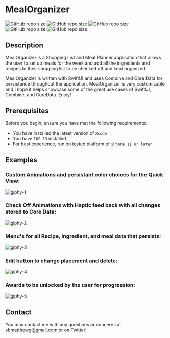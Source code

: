# MealOrganizer
![GitHub repo size](https://img.shields.io/badge/Swift-5.0-yellow)  ![GitHub repo size](https://img.shields.io/badge/Xcode-12.5%20beta%20-blue) ![GitHub repo size](https://img.shields.io/badge/IOS-13.5%20beta-green) ![GitHub repo size](https://img.shields.io/badge/SwiftUI-2.0-orange) ![GitHub repo size](https://img.shields.io/twitter/follow/dejadu13?style=social)

## Description

MealOrganizer is a Shopping List and Meal Planner application that allows the user to set up meals for the week and add all the ingredients and recipes to their shopping list to be checked off and kept organized

MealOrganizer is written with SwiftUI and uses Combine and Core Data for persistance throughout the application. MealOrganizer is very customizable and I hope it helps showcase some of the great use cases of SwiftUI, Combine, and CoreData. Enjoy! 

## Prerequisites

Before you begin, ensure you have met the following requirements:
<!--- These are just example requirements. Add, duplicate or remove as required --->
* You have installed the latest version of `Xcode`
* You have `IOS 13` installed
* For best experience, run on tested platform of `iPhone 11 or later` 

## Examples 

### Custom Animations and persistant color choices for the Quick View:
![giphy-1](https://user-images.githubusercontent.com/61671107/115602251-bafab800-a2ac-11eb-8823-88f2d82d7be6.gif)

### Check Off Animations with Haptic feed back with all changes stored to Core Data:
![giphy-2](https://user-images.githubusercontent.com/61671107/115602505-0319da80-a2ad-11eb-916f-423ed240ddb4.gif)

### Menu's for all Recipe, ingredient, and meal data that persists:
![giphy-3](https://user-images.githubusercontent.com/61671107/115602723-3fe5d180-a2ad-11eb-928b-4c9325302247.gif)

### Edit button to change placement and delete:
![giphy-4](https://user-images.githubusercontent.com/61671107/115602927-876c5d80-a2ad-11eb-897d-387271555575.gif)

### Awards to be unlocked by the user for progression: 

![giphy-5](https://user-images.githubusercontent.com/61671107/115602991-9f43e180-a2ad-11eb-8898-ae1f93e7322e.gif)



## Contact 

You may contact me with any questions or concerns at sbmatthewg@gmail.com or on Twitter! 
